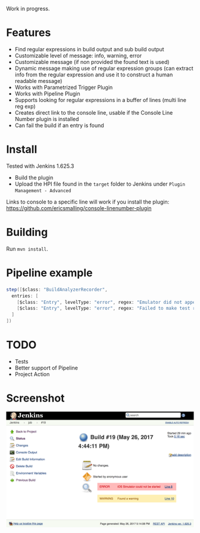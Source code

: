 Work in progress.

Features
========
- Find regular expressions in build output and sub build output
- Customizable level of message: info, warning, error
- Customizable message (if non provided the found text is used)
- Dynamic message making use of regular expression groups (can extract info from the regular expression and use it to construct a human readable message)
- Works with Parametrized Trigger Plugin
- Works with Pipeline Plugin
- Supports looking for regular expressions in a buffer of lines (multi line reg exp)
- Creates direct link to the console line, usable if the Console Line Number plugin is installed
- Can fail the build if an entry is found

Install
=======

Tested with Jenkins 1.625.3

* Build the plugin
* Upload the HPI file found in the `target` folder to Jenkins under `Plugin Management - Advanced`

Links to console to a specific line will work if you install the plugin:
https://github.com/ericsmalling/console-linenumber-plugin

Building
========

Run `mvn install`.

Pipeline example
================
```groovy
step([$class: "BuildAnalyzerRecorder",
  entries: [
    [$class: "Entry", levelType: "error", regex: "Emulator did not appear to start; giving up"],
    [$class: "Entry", levelType: "error", regex: "Failed to make test runner session", message: "Simulator could not start"]
  ]
])
```

TODO
====

- Tests
- Better support of Pipeline
- Project Action


Screenshot
==========
![Screenshot](screenshot.png)

